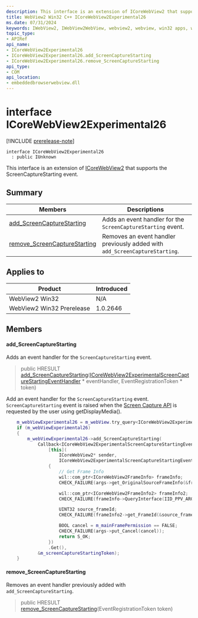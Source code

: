 ```yaml
---
description: This interface is an extension of ICoreWebView2 that supports the ScreenCaptureStarting event.
title: WebView2 Win32 C++ ICoreWebView2Experimental26
ms.date: 07/31/2024
keywords: IWebView2, IWebView2WebView, webview2, webview, win32 apps, win32, edge, ICoreWebView2, ICoreWebView2Controller, browser control, edge html, ICoreWebView2Experimental26
topic_type: 
- APIRef
api_name:
- ICoreWebView2Experimental26
- ICoreWebView2Experimental26.add_ScreenCaptureStarting
- ICoreWebView2Experimental26.remove_ScreenCaptureStarting
api_type:
- COM
api_location:
- embeddedbrowserwebview.dll
---
```


# interface ICoreWebView2Experimental26

[!INCLUDE [prerelease-note](../includes/prerelease-note.md)]

```
interface ICoreWebView2Experimental26
  : public IUnknown
```

This interface is an extension of [ICoreWebView2](icorewebview2.md#icorewebview2) that supports the ScreenCaptureStarting event.

## Summary

 Members                        | Descriptions
--------------------------------|---------------------------------------------
[add_ScreenCaptureStarting](#add_screencapturestarting) | Adds an event handler for the `ScreenCaptureStarting` event.
[remove_ScreenCaptureStarting](#remove_screencapturestarting) | Removes an event handler previously added with `add_ScreenCaptureStarting`.

## Applies to

Product                         | Introduced
--------------------------------|---------------------------------------------
WebView2 Win32            |    N/A
WebView2 Win32 Prerelease |    1.0.2646

## Members

#### add_ScreenCaptureStarting

Adds an event handler for the `ScreenCaptureStarting` event.

> public HRESULT [add_ScreenCaptureStarting](#add_screencapturestarting)([ICoreWebView2ExperimentalScreenCaptureStartingEventHandler](icorewebview2experimentalscreencapturestartingeventhandler.md#icorewebview2experimentalscreencapturestartingeventhandler) * eventHandler, EventRegistrationToken * token)

Add an event handler for the `ScreenCaptureStarting` event. `ScreenCaptureStarting` event is raised when the [Screen Capture API](https://www.w3.org/TR/screen-capture/) is requested by the user using getDisplayMedia(). 
```cpp
    m_webViewExperimental26 = m_webView.try_query<ICoreWebView2Experimental26>();
    if (m_webViewExperimental26)
    {
        m_webViewExperimental26->add_ScreenCaptureStarting(
            Callback<ICoreWebView2ExperimentalScreenCaptureStartingEventHandler>(
                [this](
                    ICoreWebView2* sender,
                    ICoreWebView2ExperimentalScreenCaptureStartingEventArgs* args) -> HRESULT
                {
                    // Get Frame Info
                    wil::com_ptr<ICoreWebView2FrameInfo> frameInfo;
                    CHECK_FAILURE(args->get_OriginalSourceFrameInfo(&frameInfo));

                    wil::com_ptr<ICoreWebView2FrameInfo2> frameInfo2;
                    CHECK_FAILURE(frameInfo->QueryInterface(IID_PPV_ARGS(&frameInfo2)));

                    UINT32 source_frameId;
                    CHECK_FAILURE(frameInfo2->get_FrameId(&source_frameId));

                    BOOL cancel = m_mainFramePermission == FALSE;
                    CHECK_FAILURE(args->put_Cancel(cancel));
                    return S_OK;
                })
                .Get(),
            &m_screenCaptureStartingToken);
    }
```

#### remove_ScreenCaptureStarting

Removes an event handler previously added with `add_ScreenCaptureStarting`.

> public HRESULT [remove_ScreenCaptureStarting](#remove_screencapturestarting)(EventRegistrationToken token)

